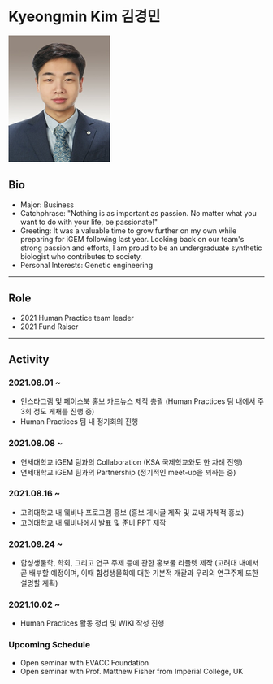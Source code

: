 # Kyeongmin Kim 김경민
<img src="./kyeongminkim.jpg" height="250px" width="200px"> 

## Bio
* Major: Business
* Catchphrase: "Nothing is as important as passion. No matter what you want to do with your life, be passionate!"
* Greeting: It was a valuable time to grow further on my own while preparing for iGEM following last year. Looking back on our team's strong passion and efforts, I am proud to be an undergraduate synthetic biologist who contributes to society.
* Personal Interests: Genetic engineering
---

## Role
* 2021 Human Practice team leader
* 2021 Fund Raiser
---

## Activity

### 2021.08.01 ~
* 인스타그램 및 페이스북 홍보 카드뉴스 제작 총괄 (Human Practices 팀 내에서 주 3회 정도 게재를 진행 중)
* Human Practices 팀 내 정기회의 진행

### 2021.08.08 ~
* 연세대학교 iGEM 팀과의 Collaboration (KSA 국제학교와도 한 차례 진행)
* 연세대학교 iGEM 팀과의 Partnership (정기적인 meet-up을 꾀하는 중)

### 2021.08.16 ~
* 고려대학교 내 웨비나 프로그램 홍보 (홍보 게시글 제작 및 교내 자체적 홍보)
* 고려대학교 내 웨비나에서 발표 및 준비 PPT 제작

### 2021.09.24 ~
* 합성생물학, 학회, 그리고 연구 주제 등에 관한 홍보물 리플렛 제작 (고려대 내에서 곧 배부할 예정이며, 이때 합성생물학에 대한 기본적 개괄과 우리의 연구주제 또한 설명할 계획)

### 2021.10.02 ~ 
* Human Practices 활동 정리 및 WIKI 작성 진행 

### Upcoming Schedule
* Open seminar with EVACC Foundation 
* Open seminar with Prof. Matthew Fisher from Imperial College, UK
